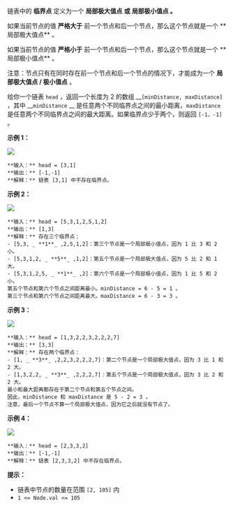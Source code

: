 链表中的 **临界点** 定义为一个 **局部极大值点** **或** **局部极小值点 。**

如果当前节点的值 **严格大于** 前一个节点和后一个节点，那么这个节点就是一个 **  局部极大值点** 。

如果当前节点的值 **严格小于** 前一个节点和后一个节点，那么这个节点就是一个 **  局部极小值点** 。

注意：节点只有在同时存在前一个节点和后一个节点的情况下，才能成为一个 **局部极大值点 / 极小值点** 。

给你一个链表 `head` ，返回一个长度为 2 的数组 __`[minDistance, maxDistance]` ，其中
__`minDistance` __ 是任意两个不同临界点之间的最小距离，`maxDistance`
是任意两个不同临界点之间的最大距离。如果临界点少于两个，则返回 `[-1，-1]` 。



**示例 1：**

![](https://assets.leetcode.com/uploads/2021/10/13/a1.png)

    
    
    **输入：** head = [3,1]
    **输出：** [-1,-1]
    **解释：** 链表 [3,1] 中不存在临界点。
    

**示例 2：**

![](https://assets.leetcode.com/uploads/2021/10/13/a2.png)

    
    
    **输入：** head = [5,3,1,2,5,1,2]
    **输出：** [1,3]
    **解释：** 存在三个临界点：
    - [5,3, _ **1**_ ,2,5,1,2]：第三个节点是一个局部极小值点，因为 1 比 3 和 2 小。
    - [5,3,1,2, _ **5**_ ,1,2]：第五个节点是一个局部极大值点，因为 5 比 2 和 1 大。
    - [5,3,1,2,5, _ **1**_ ,2]：第六个节点是一个局部极小值点，因为 1 比 5 和 2 小。
    第五个节点和第六个节点之间距离最小。minDistance = 6 - 5 = 1 。
    第三个节点和第六个节点之间距离最大。maxDistance = 6 - 3 = 3 。
    

**示例 3：**

![](https://assets.leetcode.com/uploads/2021/10/14/a5.png)

    
    
    **输入：** head = [1,3,2,2,3,2,2,2,7]
    **输出：** [3,3]
    **解释：** 存在两个临界点：
    - [1, _ **3**_ ,2,2,3,2,2,2,7]：第二个节点是一个局部极大值点，因为 3 比 1 和 2 大。
    - [1,3,2,2, _ **3**_ ,2,2,2,7]：第五个节点是一个局部极大值点，因为 3 比 2 和 2 大。
    最小和最大距离都存在于第二个节点和第五个节点之间。
    因此，minDistance 和 maxDistance 是 5 - 2 = 3 。
    注意，最后一个节点不算一个局部极大值点，因为它之后就没有节点了。
    

**示例 4：**

![](https://assets.leetcode.com/uploads/2021/10/13/a4.png)

    
    
    **输入：** head = [2,3,3,2]
    **输出：** [-1,-1]
    **解释：** 链表 [2,3,3,2] 中不存在临界点。
    



**提示：**

  * 链表中节点的数量在范围 `[2, 105]` 内
  * `1 <= Node.val <= 105`


